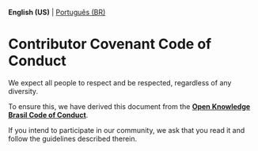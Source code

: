 **English (US)** | [Português (BR)](CODE_OF_CONDUCT.md)

# Contributor Covenant Code of Conduct

We expect all people to respect and be respected, regardless of any diversity.

To ensure this, we have derived this document from the [**Open Knowledge Brasil Code of Conduct**](https://github.com/okfn-brasil/querido-diario-comunidade/blob/main/.github/CODE_OF_CONDUCT-en-US.md).

If you intend to participate in our community, we ask that you read it and follow the guidelines described therein.
